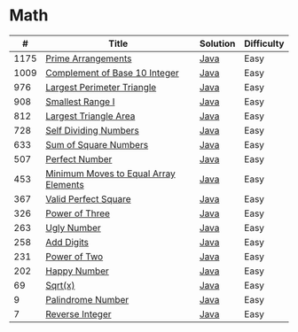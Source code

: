 Math
========

| # | Title | Solution | Difficulty |
|---| ----- | -------- | ---------- |
|1175|[Prime Arrangements](https://leetcode.com/problems/prime-arrangements/)|[Java](src/easy/PrimeArrangements.java)|Easy|
|1009|[Complement of Base 10 Integer](https://leetcode.com/problems/complement-of-base-10-integer/)|[Java](src/easy/ComplementOfBase10Integer.java)|Easy|
|976|[Largest Perimeter Triangle](https://leetcode.com/problems/largest-perimeter-triangle/)|[Java](src/easy/LargestPerimeterTriangle.java)|Easy|
|908|[Smallest Range I](https://leetcode.com/problems/smallest-range-i/)|[Java](src/easy/SmallestRangeI.java)|Easy|
|812|[Largest Triangle Area](https://leetcode.com/problems/largest-triangle-area/)|[Java](src/easy/LargestTriangleArea.java)|Easy|
|728|[Self Dividing Numbers](https://leetcode.com/problems/self-dividing-numbers/)|[Java](src/easy/SelfDividingNumbers.java)|Easy|
|633|[Sum of Square Numbers](https://leetcode.com/problems/sum-of-square-numbers/)|[Java](src/easy/SumOfSquareNumbers.java)|Easy|
|507|[Perfect Number](https://leetcode.com/problems/perfect-number/)|[Java](src/easy/PerfectNumber.java)|Easy|
|453|[Minimum Moves to Equal Array Elements](https://leetcode.com/problems/minimum-moves-to-equal-array-elements/)|[Java](src/easy/MinimumMovesToEqualArrayElements.java)|Easy|
|367|[Valid Perfect Square](https://leetcode.com/problems/valid-perfect-square/)|[Java](src/easy/ValidPerfectSquare.java)|Easy|
|326|[Power of Three](https://leetcode.com/problems/power-of-three/)|[Java](src/easy/PowerOfThree.java)|Easy|
|263|[Ugly Number](https://leetcode.com/problems/ugly-number/)|[Java](src/easy/UglyNumber.java)|Easy|
|258|[Add Digits](https://leetcode.com/problems/add-digits/)|[Java](src/easy/AddDigits.java)|Easy|
|231|[Power of Two](https://leetcode.com/problems/power-of-two/)|[Java](src/easy/PowerOfTwo.java)|Easy|
|202|[Happy Number](https://leetcode.com/problems/happy-number/)|[Java](src/easy/HappyNumber.java)|Easy|
|69|[Sqrt(x)](https://leetcode.com/problems/sqrtx/)|[Java](src/easy/Sqrtx.java)|Easy|
|9|[Palindrome Number](https://leetcode.com/problems/palindrome-number/)|[Java](src/easy/PalindromeNumber.java)|Easy|
|7|[Reverse Integer](https://leetcode.com/problems/reverse-integer/)|[Java](src/easy/ReverseInteger.java)|Easy|
